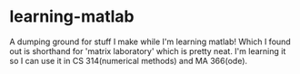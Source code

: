 # learning-matlab
A dumping ground for stuff I make while I'm learning matlab! Which I found out is shorthand for 'matrix laboratory' which is pretty neat. I'm learning it so I can use it in CS 314(numerical methods) and MA 366(ode).
